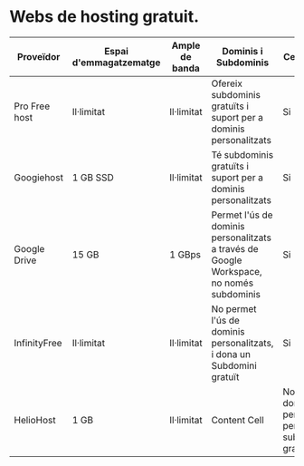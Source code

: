 # Webs de hosting gratuit.
| Proveïdor  | Espai d'emmagatzematge | Ample de banda  | Dominis i Subdominis | Certificat SSL  | Publicitat | Altres Característiques | Enllaç |
| ------------- | ------------- | ------------- | ------------- | ------------- | ------------- | ------------- | ------------- |
| Pro Free host | Il·limitat | Il·limitat | Ofereix subdominis gratuïts i suport per a dominis personalitzats | Si | No te publicitat forçada | Te suport de suport PHP i MySQL | [Profreehost.com](https://profreehost.com/) |
| Googiehost | 1 GB SSD | Il·limitat | Té subdominis gratuïts i suport per a dominis personalitzats | Si | No te publicitat | Servidors SSD, té integrat un cPanel | [Googiehost.com](https:googiehost.com/) |
| Google Drive | 15 GB | 1 GBps | Permet l'ús de dominis personalitzats a través de Google Workspace, no només subdominis | Si | No te publicitat | Té accés compartit de fitxers, té accés sense connexió, té sincronització automàtica, ... | [Google Drive](https://drive.google.com/drive/my-drive?hl=es-419) |
| InfinityFree | Il·limitat | Il·limitat | No permet l'ús de dominis personalitzats, i dona un Subdomini gratuït | Si | No té publicitat | PHP, MySQL, suport per a CMS com WordPress​ | [InfinityFree](https://www.infinityfree.com/) |
|HelioHost | 1 GB | Il·limitat | Content Cell  | No permet dominis personalitzats, pero si un subdomini gratuit | No | No | [HelioHost](https://heliohost.org/) | 
